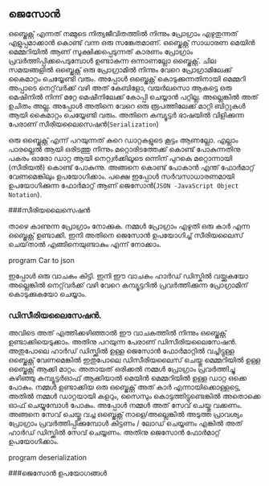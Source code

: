## ജെസോന്‍

ഒബ്ജെക്റ്റ് എന്നത് നമ്മുടെ നിത്യജീവിതത്തില്‍ നിന്നും പ്രോഗ്രാം എഴുതുന്നത് എളുപ്പമാക്കാന്‍ കൊണ്ട് വന്ന ഒരു സങ്കേതമാണ്. ഒബ്ജെക്റ്റ് സാധാരണ മെയിന്‍ മെമ്മറിയില്‍ ആണ് സൂക്ഷിക്കപ്പെടുന്നത് കാരണം പ്രോഗ്രാം പ്രവര്‍ത്തിപ്പിക്കപെടുമ്പോള്‍ ഉണ്ടാകുന്ന ഒന്നാണല്ലോ ഒബ്ജെക്റ്റ്.  ചില സമയങ്ങളില്‍ ഒബ്ജെക്റ്റ് ഒരു പ്രോഗ്രാമില്‍ നിന്നും വേറെ പ്രോഗ്രാമിലേക്ക് കൈമാറ്റം ചെയ്യേണ്ടി വരും. അപ്പോള്‍ ഒബ്ജെക്റ്റ് കൊടുക്കുന്നതിനായി മെമ്മറി അപ്പാടെ നെറ്റ്‌വര്‍ക്ക് വഴി അത് കേബിളോ, വയര്‍ലസൊ ആകട്ടെ ഒരു മെഷിനില്‍ നിന്ന് മറ്റേ മെഷീനിലേക്ക് കോപ്പി ചെയ്യാന്‍ പറ്റില്ല. അല്ലെങ്കില്‍ അത് ഉചിതം അല്ല. അപ്പോള്‍ അതിനെ വേറെ ഒരു രൂപത്തിലേക്ക് മാറ്റി ബിറ്റുകള്‍ ആയി കൈമാറ്റം ചെയ്യേണ്ടി വരും. അതിനെ കമ്പ്യൂട്ടര്‍ ഭാഷയില്‍ വിളിക്കുന്ന പേരാണ് സീരിയലൈസെഷന്‍(`Serialization`) 

ഒരു ഒബ്ജെക്റ്റ് എന്ന് പറയുന്നത് കുറെ ഡാറ്റകളുടെ കൂട്ടം ആണല്ലോ. എല്ലാം പാരല്ലെല്‍ ആയി ഒരിടത്തു നിന്നും മറ്റൊരിടത്തേക്ക് കൊണ്ട് പോകുന്നതിനു പകരം ഓരോ ഡാറ്റ ആയി നെറ്റ്വര്‍ക്കിലൂടെ ഒന്നിന് പുറകെ മറ്റൊന്നായി (സീരിയല്‍)  കൊണ്ട് പോകുന്നു. അങ്ങനെ കൊണ്ട് പോകാന്‍ എന്ത് ഫോര്‍മാറ്റ്‌ വേണമെങ്കിലും ഉപയോഗിക്കാം. പക്ഷെ ഇപ്പോള്‍ സര്‍വസാധാരണമായി ഉപയോഗിക്കുന്ന ഫോര്‍മാറ്റ്‌ ആണ് ജെസോന്‍(`JSON -JavaScript Object Notation`). 

###സീരിയലൈസെഷന്‍

താഴെ കാണുന്ന പ്രോഗ്രാം നോക്കുക. നമ്മള്‍ പ്രോഗ്രാം എഴുതി ഒരു കാര്‍ എന്ന ഒബ്ജെക്റ്റ് ഉണ്ടാക്കി. ഇനി അതിനെ ജെസോന്‍ ഉപയോഗിച്ച് സീരിയലൈസ് ചെയ്‌താല്‍ എങ്ങിനെയുണ്ടാകും എന്ന് നോക്കാം.

program Car to json

ഇപ്പോള്‍ ഒരു വാചകം കിട്ടി. ഇനി ഈ വാചകം ഹാര്‍ഡ് ഡിസ്കില്‍ വയ്ക്കുകയോ അല്ലെങ്കില്‍ നെറ്റ്‌വര്‍ക്ക് വഴി വേറെ കമ്പ്യൂട്ടറില്‍ പ്രവര്‍ത്തിക്കുന്ന പ്രോഗ്രാമിന് കൊടുക്കുകയോ ചെയ്യാം. 

### ഡിസീരിയലൈസേഷന്‍. 

അവിടെ അത് എത്തിക്കഴിഞ്ഞാല്‍ ഈ വാചകത്തില്‍ നിന്നും ഒബ്ജെക്റ്റ് ഉണ്ടാക്കിയെടുക്കാം. അതിനു പറയുന്ന പേരാണ് ഡിസീരിയലൈസേഷന്‍. അതുപോലെ ഹാര്‍ഡ് ഡിസ്ക്കില്‍ ഉള്ള ജെസോന്‍ ഫോര്‍മാറ്റില്‍ വച്ചിട്ടുള്ള ഒബ്ജെക്റ്റ് വേണമെങ്കില്‍ ഇതുപോലെ ഡിസീരിയലൈസ് ചെയ്തു മെമ്മറിയില്‍ ഉള്ള ഒബ്ജെക്റ്റ് ആക്കി മാറ്റം. അതായത് ഒരിക്കല്‍ നമ്മള്‍ പ്രോഗ്രാം പ്രവര്‍ത്തിച്ചു കഴിഞ്ഞു കമ്പ്യൂട്ടര്‍ഓഫ്‌ ആക്കിയാല്‍ മെയിന്‍ മെമ്മറിയില്‍ ഉള്ള ഡാറ്റ ഒക്കെ പോകും. നമ്മള്‍ ഉണ്ടാക്കിയ ഒരു   ഒബ്ജെക്റ്റ് അത് കാര്‍ എന്നായിക്കൊള്ളട്ടെ, അതില്‍ നമ്മള്‍ ഡാറ്റയായി കളറും, സൈസും കൊടുത്തിട്ടുണ്ടെങ്കില്‍ അതൊക്കെ ഓഫ് ചെയ്യുമ്പോള്‍ പോകും. അപ്പോള്‍ നമ്മള്‍ അത് സേവ് ചെയ്തു വക്കണം. അങ്ങനെ സേവ് ചെയ്തു വച്ച ഒബ്ജെക്റ്റ് നാളെ/അല്ലെങ്കില്‍ അടുത്ത പ്രാവശ്യം പ്രോഗ്രാം പ്രവര്‍ത്തിപ്പിക്കുമ്പോള്‍ കിട്ടണം / ലോഡ് ചെയ്യണം എങ്കില്‍ അത് ഹാര്‍ഡ് ഡിസ്ക്കില്‍ സേവ് ചെയ്യണം. അതിനു ജെസോന്‍ ഫോര്‍മാറ്റ്‌ ഉപയോഗിക്കാം.

program deserialization

###ജെസോന്‍ ഉപയോഗങ്ങള്‍